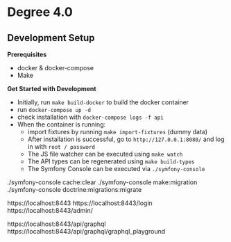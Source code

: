 # Degree 4.0

## Development Setup

**Prerequisites**

- docker & docker-compose
- Make


**Get Started with Development**

- Initially, run `make build-docker` to build the docker container
- run `docker-compose up -d`
- check installation with `docker-compose logs -f api`
- When the container is running:
    - import fixtures by running `make import-fixtures` (dummy data)
    - After installation is successful, go to `http://127.0.0.1:8080/` and log in with `root / password`
    - The JS file watcher can be executed using `make watch`
    - The API types can be regenerated using `make build-types`
    - The Symfony Console can be executed via `./symfony-console`


./symfony-console cache:clear
./symfony-console make:migration
./symfony-console doctrine:migrations:migrate

https://localhost:8443
https://localhost:8443/login
https://localhost:8443/admin/


https://localhost:8443/api/graphql
https://localhost:8443/api/graphql/graphql_playground
